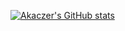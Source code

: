 [![Akaczer's GitHub stats](https://github-readme-stats.vercel.app/api?username=Akaczer&count_private=true&hide=stars&theme=onedark&show_icons=true)](https://github.com/anuraghazra/github-readme-stats)

<!---
Akaczer/Akaczer is a ✨ special ✨ repository because its `README.md` (this file) appears on your GitHub profile.
You can click the Preview link to take a look at your changes.
--->
